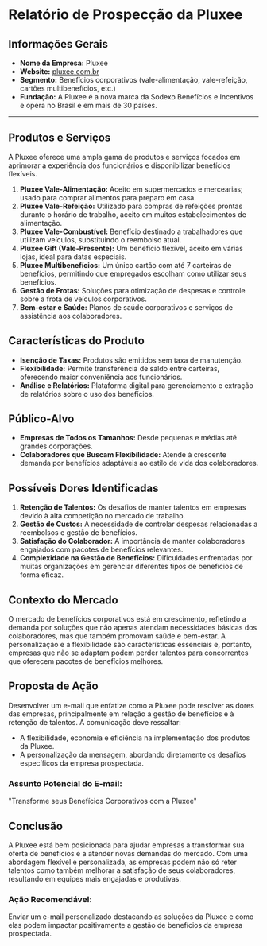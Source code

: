 # Relatório de Prospecção da Pluxee

## Informações Gerais
- **Nome da Empresa:** Pluxee  
- **Website:** [pluxee.com.br](http://www.pluxee.com.br)  
- **Segmento:** Benefícios corporativos (vale-alimentação, vale-refeição, cartões multibenefícios, etc.)  
- **Fundação:** A Pluxee é a nova marca da Sodexo Benefícios e Incentivos e opera no Brasil e em mais de 30 países.

---

## Produtos e Serviços
A Pluxee oferece uma ampla gama de produtos e serviços focados em aprimorar a experiência dos funcionários e disponibilizar benefícios flexíveis. 

1. **Pluxee Vale-Alimentação:** Aceito em supermercados e mercearias; usado para comprar alimentos para preparo em casa.
2. **Pluxee Vale-Refeição:** Utilizado para compras de refeições prontas durante o horário de trabalho, aceito em muitos estabelecimentos de alimentação.
3. **Pluxee Vale-Combustível:** Benefício destinado a trabalhadores que utilizam veículos, substituindo o reembolso atual.
4. **Pluxee Gift (Vale-Presente):** Um benefício flexível, aceito em várias lojas, ideal para datas especiais.
5. **Pluxee Multibenefícios:** Um único cartão com até 7 carteiras de benefícios, permitindo que empregados escolham como utilizar seus benefícios.
6. **Gestão de Frotas:** Soluções para otimização de despesas e controle sobre a frota de veículos corporativos.
7. **Bem-estar e Saúde:** Planos de saúde corporativos e serviços de assistência aos colaboradores.

## Características do Produto
- **Isenção de Taxas:** Produtos são emitidos sem taxa de manutenção.
- **Flexibilidade:** Permite transferência de saldo entre carteiras, oferecendo maior conveniência aos funcionários.
- **Análise e Relatórios:** Plataforma digital para gerenciamento e extração de relatórios sobre o uso dos benefícios.

## Público-Alvo
- **Empresas de Todos os Tamanhos:** Desde pequenas e médias até grandes corporações.
- **Colaboradores que Buscam Flexibilidade:** Atende à crescente demanda por benefícios adaptáveis ao estilo de vida dos colaboradores.

## Possíveis Dores Identificadas
1. **Retenção de Talentos:** Os desafios de manter talentos em empresas devido à alta competição no mercado de trabalho.
2. **Gestão de Custos:** A necessidade de controlar despesas relacionadas a reembolsos e gestão de benefícios.
3. **Satisfação do Colaborador:** A importância de manter colaboradores engajados com pacotes de benefícios relevantes.
4. **Complexidade na Gestão de Benefícios:** Dificuldades enfrentadas por muitas organizações em gerenciar diferentes tipos de benefícios de forma eficaz.

## Contexto do Mercado
O mercado de benefícios corporativos está em crescimento, refletindo a demanda por soluções que não apenas atendam necessidades básicas dos colaboradores, mas que também promovam saúde e bem-estar. A personalização e a flexibilidade são características essenciais e, portanto, empresas que não se adaptam podem perder talentos para concorrentes que oferecem pacotes de benefícios melhores.

## Proposta de Ação
Desenvolver um e-mail que enfatize como a Pluxee pode resolver as dores das empresas, principalmente em relação à gestão de benefícios e à retenção de talentos. A comunicação deve ressaltar:
- A flexibilidade, economia e eficiência na implementação dos produtos da Pluxee.
- A personalização da mensagem, abordando diretamente os desafios específicos da empresa prospectada.

### **Assunto Potencial do E-mail:** 
"Transforme seus Benefícios Corporativos com a Pluxee"

## Conclusão
A Pluxee está bem posicionada para ajudar empresas a transformar sua oferta de benefícios e a atender novas demandas do mercado. Com uma abordagem flexível e personalizada, as empresas podem não só reter talentos como também melhorar a satisfação de seus colaboradores, resultando em equipes mais engajadas e produtivas.

### **Ação Recomendável:**
Enviar um e-mail personalizado destacando as soluções da Pluxee e como elas podem impactar positivamente a gestão de benefícios da empresa prospectada.